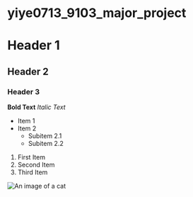 # yiye0713_9103_major_project

# Header 1
## Header 2
### Header 3

**Bold Text** 
*Italic Text* 

- Item 1
- Item 2
  - Subitem 2.1
  - Subitem 2.2

1. First Item
2. Second Item
3. Third Item

![An image of a cat](https://placekitten.com/200/300)
